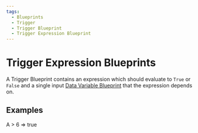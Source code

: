 ```yaml
---
tags:
  - Blueprints
  - Trigger
  - Trigger Blueprint
  - Trigger Expression Blueprint
---
```


# Trigger Expression Blueprints

A Trigger Blueprint contains an expression which should evaluate to `True` or `False` and a single input [Data Variable Blueprint](./data-variable-blueprints.md) that the expression depends on.

## Examples

A > 6 => true
